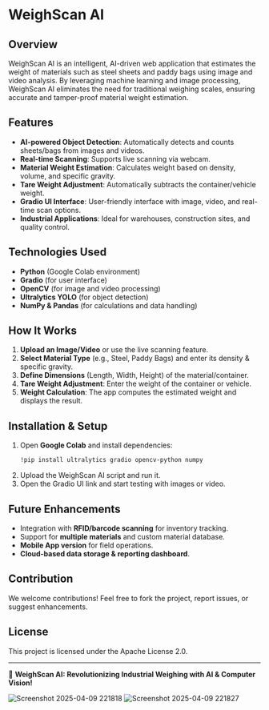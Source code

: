 # WeighScan AI

## Overview
WeighScan AI is an intelligent, AI-driven web application that estimates the weight of materials such as steel sheets and paddy bags using image and video analysis. By leveraging machine learning and image processing, WeighScan AI eliminates the need for traditional weighing scales, ensuring accurate and tamper-proof material weight estimation.

## Features
- **AI-powered Object Detection**: Automatically detects and counts sheets/bags from images and videos.
- **Real-time Scanning**: Supports live scanning via webcam.
- **Material Weight Estimation**: Calculates weight based on density, volume, and specific gravity.
- **Tare Weight Adjustment**: Automatically subtracts the container/vehicle weight.
- **Gradio UI Interface**: User-friendly interface with image, video, and real-time scan options.
- **Industrial Applications**: Ideal for warehouses, construction sites, and quality control.

## Technologies Used
- **Python** (Google Colab environment)
- **Gradio** (for user interface)
- **OpenCV** (for image and video processing)
- **Ultralytics YOLO** (for object detection)
- **NumPy & Pandas** (for calculations and data handling)

## How It Works
1. **Upload an Image/Video** or use the live scanning feature.
2. **Select Material Type** (e.g., Steel, Paddy Bags) and enter its density & specific gravity.
3. **Define Dimensions** (Length, Width, Height) of the material/container.
4. **Tare Weight Adjustment**: Enter the weight of the container or vehicle.
5. **Weight Calculation**: The app computes the estimated weight and displays the result.

## Installation & Setup
1. Open **Google Colab** and install dependencies:
   ```sh
   !pip install ultralytics gradio opencv-python numpy
   ```
2. Upload the WeighScan AI script and run it.
3. Open the Gradio UI link and start testing with images or video.

## Future Enhancements
- Integration with **RFID/barcode scanning** for inventory tracking.
- Support for **multiple materials** and custom material database.
- **Mobile App version** for field operations.
- **Cloud-based data storage & reporting dashboard**.

## Contribution
We welcome contributions! Feel free to fork the project, report issues, or suggest enhancements.

## License
This project is licensed under the Apache License 2.0.

---
🚀 **WeighScan AI: Revolutionizing Industrial Weighing with AI & Computer Vision!**

![Screenshot 2025-04-09 221818](https://github.com/user-attachments/assets/fa3a1616-4905-479f-83c7-18f72cb3b502)
![Screenshot 2025-04-09 221827](https://github.com/user-attachments/assets/b98fd64e-ba8d-4606-ace0-8017c0d1a352)
